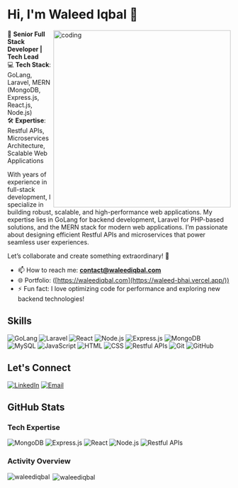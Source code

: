 # Hi, I'm Waleed Iqbal 👋

<img align="right" alt="coding" width="400" src="https://media1.tenor.com/m/GfSX-u7VGM4AAAAC/coding.gif">

🚀 **Senior Full Stack Developer | Tech Lead**  
💻 **Tech Stack**: GoLang, Laravel, MERN (MongoDB, Express.js, React.js, Node.js)  
🛠️ **Expertise**: Restful APIs, Microservices Architecture, Scalable Web Applications  

With years of experience in full-stack development, I specialize in building robust, scalable, and high-performance web applications. My expertise lies in GoLang for backend development, Laravel for PHP-based solutions, and the MERN stack for modern web applications. I’m passionate about designing efficient Restful APIs and microservices that power seamless user experiences.  

Let’s collaborate and create something extraordinary! 🌟  

- 📫 How to reach me: **contact@waleediqbal.com**  
- 🌐 Portfolio: ([https://waleediqbal.com](https://waleed-bhai.vercel.app/))  
- ⚡ Fun fact: I love optimizing code for performance and exploring new backend technologies!    

## Skills
![GoLang](https://img.shields.io/badge/-GoLang-00ADD8?logo=go&logoColor=white)
![Laravel](https://img.shields.io/badge/-Laravel-FF2D20?logo=laravel&logoColor=white)
![React](https://img.shields.io/badge/-React-61DAFB?logo=react&logoColor=black)
![Node.js](https://img.shields.io/badge/-Node.js-339933?logo=node.js&logoColor=white)
![Express.js](https://img.shields.io/badge/-Express.js-000000?logo=express&logoColor=white)
![MongoDB](https://img.shields.io/badge/-MongoDB-47A248?logo=mongodb&logoColor=white)
![MySQL](https://img.shields.io/badge/-MySQL-4479A1?logo=mysql&logoColor=white)
![JavaScript](https://img.shields.io/badge/-JavaScript-F7DF1E?logo=javascript&logoColor=black)
![HTML](https://img.shields.io/badge/-HTML-E34F26?logo=html5&logoColor=white)
![CSS](https://img.shields.io/badge/-CSS-1572B6?logo=css3&logoColor=white)
![Restful APIs](https://img.shields.io/badge/-Restful%20APIs-FF6F61?logo=api&logoColor=white)
![Git](https://img.shields.io/badge/-Git-F05032?logo=git&logoColor=white)
![GitHub](https://img.shields.io/badge/-GitHub-181717?logo=github&logoColor=white)

## Let's Connect
[![LinkedIn](https://img.shields.io/badge/-LinkedIn-0077B5?logo=linkedin&logoColor=white)](https://www.linkedin.com/in/waleed-iqbal-55997b18/)
[![Email](https://img.shields.io/badge/-Email-D14836?logo=gmail&logoColor=white)](mailto:contact@waleediqbal.com)

## GitHub Stats

### Tech Expertise
![MongoDB](https://img.shields.io/badge/-MongoDB-47A248?logo=mongodb&logoColor=white)
![Express.js](https://img.shields.io/badge/-Express.js-000000?logo=express&logoColor=white)
![React](https://img.shields.io/badge/-React-61DAFB?logo=react&logoColor=black)
![Node.js](https://img.shields.io/badge/-Node.js-339933?logo=node.js&logoColor=white)
![Restful APIs](https://img.shields.io/badge/-Restful%20APIs-FF6F61?logo=api&logoColor=white)

### Activity Overview
<p><img align="left" src="https://github-readme-stats.vercel.app/api?username=waleediqbal&show_icons=true&locale=en&hide=python&theme=radical" alt="waleediqbal" /></p>

<p>&nbsp;<img align="center" src="https://github-readme-stats.vercel.app/api/top-langs?username=waleediqbal&show_icons=true&locale=en&layout=compact&hide=python&theme=radical" alt="waleediqbal" /></p>


<!---
waleediqbal/waleediqbal is a ✨ special ✨ repository because its `README.md` (this file) appears on your GitHub profile.
You can click the Preview link to take a look at your changes.
--->
